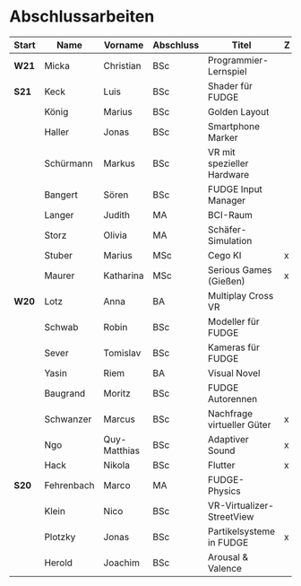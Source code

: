 # Abschlussarbeiten

| Start   | Name       | Vorname      | Abschluss | Titel                      | Z |
|---------|------------|--------------|-----------|----------------------------|---|
| **W21** | Micka      | Christian    | BSc       | Programmier-Lernspiel      |   |
| **S21** | Keck       | Luis         | BSc       | Shader für FUDGE           |   |
|         | König      | Marius       | BSc       | Golden Layout              |   |
|         | Haller     | Jonas        | BSc       | Smartphone Marker          |   |
|         | Schürmann  | Markus       | BSc       | VR mit spezieller Hardware |   |
|         | Bangert    | Sören        | BSc       | FUDGE Input Manager        |   |
|         | Langer     | Judith       | MA        | BCI-Raum                   |   |
|         | Storz      | Olivia       | MA        | Schäfer-Simulation         |   |
|         | Stuber     | Marius       | MSc       | Cego KI                    | x |
|         | Maurer     | Katharina    | MSc       | Serious Games (Gießen)     | x |
| **W20** | Lotz       | Anna         | BA        | Multiplay Cross VR         |   |
|         | Schwab     | Robin        | BSc       | Modeller für FUDGE         |   |
|         | Sever      | Tomislav     | BSc       | Kameras für FUDGE          |   |
|         | Yasin      | Riem         | BA        | Visual Novel               |   |
|         | Baugrand   | Moritz       | BSc       | FUDGE Autorennen           |   |
|         | Schwanzer  | Marcus       | BSc       | Nachfrage virtueller Güter | x |
|         | Ngo        | Quy-Matthias | BSc       | Adaptiver Sound            | x |
|         | Hack       | Nikola       | BSc       | Flutter                    | x |
| **S20** | Fehrenbach | Marco        | MA        | FUDGE- Physics             |   |
|         | Klein      | Nico         | BSc       | VR-Virtualizer-StreetView  |   |
|         | Plotzky    | Jonas        | BSc       | Partikelsysteme in FUDGE   | x |
|         | Herold     | Joachim      | BSc       | Arousal & Valence          |   |
